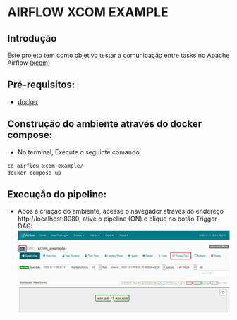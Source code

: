# AIRFLOW XCOM EXAMPLE

## Introdução
Este projeto tem como objetivo testar a comunicação entre tasks no Apache Airflow ([xcom](https://airflow.apache.org/docs/stable/concepts.html?highlight=xcom))

## Pré-requisitos:
* [docker](https://www.docker.com/products/docker-desktop)

## Construção do ambiente através do docker compose:
   - No terminal, Execute o seguinte comando:
```
cd airflow-xcom-example/
docker-compose up
```   
## Execução do pipeline:
   - Após a criação do ambiente, acesse o navegador através do endereço http://localhost:8080, ative o pipeline (ON) e clique no botão Trigger DAG:
![DAG](./dag.png)